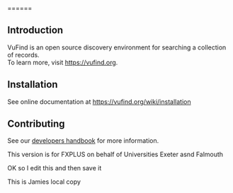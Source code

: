 
======

Introduction
------------

VuFind is an open source discovery environment for searching a collection of 
records.  
To learn more, visit https://vufind.org.



Installation
------------
See online documentation at https://vufind.org/wiki/installation


Contributing
------------
See our [developers handbook](https://vufind.org/wiki/development) for more information.


This version is for FXPLUS on behalf of Universities Exeter asnd Falmouth

OK so I edit this and then save it

This is Jamies local copy